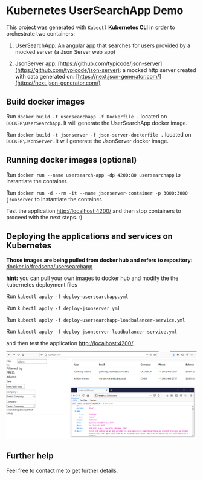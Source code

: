 # Kubernetes UserSearchApp Demo

This project was generated with `Kubectl` **Kubernetes CLI** in order to orchestrate two containers:

1. UserSearchApp: An angular app that searches for users provided by a mocked server (a Json Server web app)

2. JsonServer app: [https://github.com/typicode/json-server](https://github.com/typicode/json-server): a mocked http server created with data generated on: [https://next.json-generator.com/](https://next.json-generator.com/)


## Build docker images

Run `docker build -t usersearchapp -f Dockerfile .` located on `DOCKER\UserSearchApp`. It will generate the UserSearchApp docker image.

Run `docker build -t jsonserver -f json-server-dockerfile .` located on `DOCKER\JsonServer`. It will generate the JsonServer docker image.


## Running docker images (optional)

Run `docker run --name usersearch-app -dp 4200:80 usersearchapp` to instantiate the container.

Run `docker run -d --rm -it --name jsonserver-container -p 3000:3000 jsonserver` to instantiate the container.

Test the application [http://localhost:4200/](http://localhost:4200/) and then stop containers to proceed with the next steps. :)


## Deploying the applications and services on Kubernetes 

**Those images are being pulled from docker hub and refers to repository:** [docker.io/fredsena/usersearchapp](https://hub.docker.com/u/fredsena)

**hint:** you can pull your own images to docker hub and modify the the kubernetes deployment files


Run `kubectl apply -f deploy-usersearchapp.yml`

Run `kubectl apply -f deploy-jsonserver.yml`

Run `kubectl apply -f deploy-usersearchapp-loadbalancer-service.yml`

Run `kubectl apply -f deploy-jsonserver-loadbalancer-service.yml`

and then test the application [http://localhost:4200/](http://localhost:4200/)

![alt text](https://github.com/fredsena/kubernetes-userSearchApp-demo/blob/master/images/Kubernetes_UserSearchApp_Demo.png?raw=true)

## Further help

Feel free to contact me to get further details.
